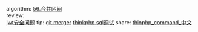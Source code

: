 algorithm: 
[56.合并区间](/algorithm/arts_week13_20191028/solution.php)  
review:  
[jwt安全问题](/review/arts_week13_20191028/readme.md)
tip: 
[git merger](/tip/arts_week13_20191028/git_merge.md)
[thinkphp sql调试](/tip/arts_week13_20191028/thinkphp_sql调试.md)
share: 
[thinphp_command_中文](/share/arts_week13_20191028/readme.md)
